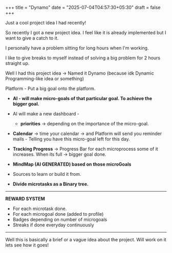 +++
title = "Dynamo"
date = "2025-07-04T04:57:30+05:30"
draft = false
+++

Just a cool project idea I had recently!
<!--more-->

So recently I got a new project idea.
I feel like it is already implemented but I want to give a catch to it.

I personally have a problem sitting for long hours when I'm working.

I like to give breaks to myself instead of solving a big problem for 2 hours straight up.

Well I had this project idea -> Named it Dynamo (because idk Dynamic Programming-like idea or something)

Platform - Put a big goal onto the platform.

- **AI - will make micro-goals of that particular goal. To achieve the bigger goal.**

- AI will make a new dashboard -
	 - **priorities** -> depending on the importance of the micro-goal.


- **Calendar** -> time your calendar ->  and Platform will send you reminder mails - Telling you have this micro-goal left for this day.

- **Tracking Progress** -> Progress Bar for each microprocess some of it increases. 
When its full -> bigger goal done.


- **MindMap (AI GENERATED) based on those microGoals** 

- Sources to learn or build it from.

 - **Divide microtasks as a Binary tree.**


-------------


**REWARD SYSTEM** 

- For each microtask done.
- For each microgoal done (added to profile)
- Badges depending on number of microgoals
- Streaks if done everyday continuously

----

Well this is basically a brief or a vague idea about the project. Will work on it lets see how it goes!
